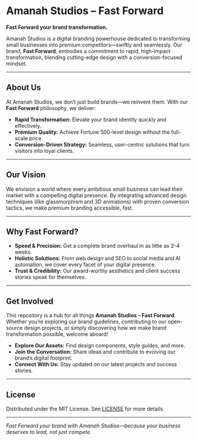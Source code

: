 # Amanah Studios – Fast Forward

**Fast Forward your brand transformation.**

Amanah Studios is a digital branding powerhouse dedicated to transforming small businesses into premium competitors—swiftly and seamlessly. Our brand, **Fast Forward**, embodies a commitment to rapid, high-impact transformation, blending cutting-edge design with a conversion-focused mindset.

---

## About Us

At Amanah Studios, we don’t just build brands—we reinvent them. With our **Fast Forward** philosophy, we deliver:

- **Rapid Transformation:** Elevate your brand identity quickly and effectively.
- **Premium Quality:** Achieve Fortune 500-level design without the full-scale price.
- **Conversion-Driven Strategy:** Seamless, user-centric solutions that turn visitors into loyal clients.

---

## Our Vision

We envision a world where every ambitious small business can lead their market with a compelling digital presence. By integrating advanced design techniques (like glassmorphism and 3D animations) with proven conversion tactics, we make premium branding accessible, fast.

---

## Why Fast Forward?

- **Speed & Precision:** Get a complete brand overhaul in as little as 2–4 weeks.
- **Holistic Solutions:** From web design and SEO to social media and AI automation, we cover every facet of your digital presence.
- **Trust & Credibility:** Our award-worthy aesthetics and client success stories speak for themselves.

---

## Get Involved

This repository is a hub for all things **Amanah Studios – Fast Forward**. Whether you’re exploring our brand guidelines, contributing to our open-source design projects, or simply discovering how we make brand transformation possible, welcome aboard!

- **Explore Our Assets:** Find design components, style guides, and more.
- **Join the Conversation:** Share ideas and contribute to evolving our brand’s digital footprint.
- **Connect With Us:** Stay updated on our latest projects and success stories.

---

## License

Distributed under the MIT License. See [LICENSE](./LICENSE) for more details.

---

*Fast Forward your brand with Amanah Studios—because your business deserves to lead, not just compete.*
